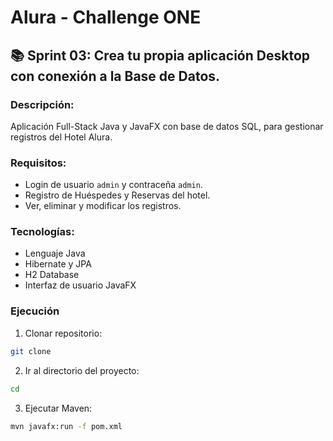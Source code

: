 # Alura - Challenge ONE


## 📚 Sprint 03: Crea tu propia aplicación Desktop con conexión a la Base de Datos.

### Descripción:

Aplicación Full-Stack Java y JavaFX con base de datos SQL, para gestionar registros del Hotel Alura.

### Requisitos:

- Login de usuario `admin` y contraceña `admin`.
- Registro de Huéspedes y Reservas del hotel.
- Ver, eliminar y modificar los registros.

### Tecnologías:

- Lenguaje Java
- Hibernate y JPA
- H2 Database
- Interfaz de usuario JavaFX

### Ejecución

1. Clonar repositorio:

```zsh
git clone 
```
2. Ir al directorio del proyecto:

```zsh
cd 
```
3. Ejecutar Maven:

```zsh
mvn javafx:run -f pom.xml  
```
